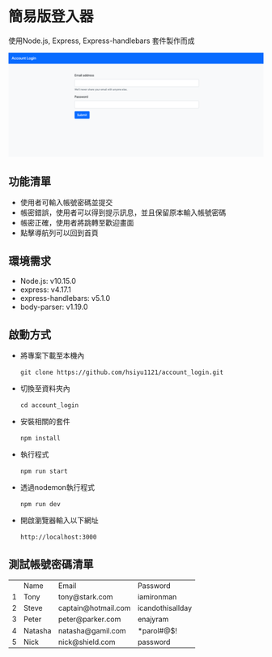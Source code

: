 # 簡易版登入器

使用Node.js, Express, Express-handlebars 套件製作而成

![Alt text](https://github.com/hsiyu1121/account_login/blob/master/Account%20Login.png)

## 功能清單
* 使用者可輸入帳號密碼並提交
* 帳密錯誤，使用者可以得到提示訊息，並且保留原本輸入帳號密碼
* 帳密正確，使用者將跳轉至歡迎畫面
* 點擊導航列可以回到首頁

## 環境需求
* Node.js: v10.15.0
* express: v4.17.1
* express-handlebars: v5.1.0
* body-parser: v1.19.0

## 啟動方式
* 將專案下載至本機內

  ``git clone https://github.com/hsiyu1121/account_login.git``
* 切換至資料夾內

  ``cd account_login``
* 安裝相關的套件

  ``npm install``
* 執行程式

  ``npm run start``
* 透過nodemon執行程式

  ``npm run dev``
* 開啟瀏覽器輸入以下網址

  ``http://localhost:3000``

## 測試帳號密碼清單
<table>
  <tr>
    <td></td>
    <td>Name</td>
    <td>Email</td>
    <td>Password</td>
  </tr>
  <tr>
    <td>1</td>
    <td>Tony</td>
    <td>tony@stark.com</td>
    <td>iamironman</td>
  </tr>
  <tr>
    <td>2</td>
    <td>Steve</td>
    <td>captain@hotmail.com</td>
    <td>icandothisallday</td>
  </tr>
  <tr>
    <td>3</td>
    <td>Peter</td>
    <td>peter@parker.com</td>
    <td>enajyram</td>
  </tr>
  <tr>
    <td>4</td>
    <td>Natasha</td>
    <td>natasha@gamil.com</td>
    <td>*parol#@$!</td>
  </tr>
  <tr>
    <td>5</td>
    <td>Nick</td>
    <td>nick@shield.com</td>
    <td>password</td>
  </tr>
</table>
